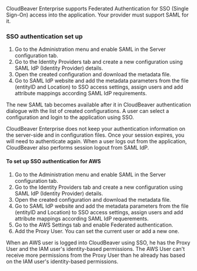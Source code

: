 CloudBeaver Enterprise supports Federated Authentication for SSO (Single Sign-On) access into the application. Your provider must support SAML for it.

### SSO authentication set up

1. Go to the Administration menu and enable SAML in the Server configuration tab.
2. Go to the Identity Providers tab and create a new configuration using SAML IdP (Identity Provider) details.
3. Open the created configuration and download the metadata file.
4. Go to SAML IdP website and add the metadata parameters from the file (entityID and Location) to SSO access settings, assign users and add attribute mappings according SAML IdP requirements. 

The new SAML tab becomes available after it in CloudBeaver authentication dialogue with the list of created configurations. A user can select a configuration and login to the application using SSO.

CloudBeaver Enterprise does not keep your authentication information on the server-side and in configuration files.
Once your session expires, you will need to authenticate again. When a user logs out from the application, CloudBeaver also performs session logout from SAML IdP.

#### To set up SSO authentication for AWS

1. Go to the Administration menu and enable SAML in the Server configuration tab.
2. Go to the Identity Providers tab and create a new configuration using SAML IdP (Identity Provider) details.
3. Open the created configuration and download the metadata file.
4. Go to SAML IdP website and add the metadata parameters from the file (entityID and Location) to SSO access settings, assign users and add attribute mappings according SAML IdP requerements. 
5. Go to the AWS Settings tab and enable Federated authentication.
6. Add the Proxy User. You can set the current user or add a new one. 

When an AWS user is logged into CloudBeaver using SSO, he has the Proxy User and the IAM user's identity-based permissions. The AWS User can't receive more permissions from the Proxy User than he already has based on the IAM user's identity-based permissions.